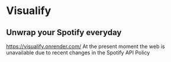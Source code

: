 # Visualify
## Unwrap your Spotify everyday
https://visualify.onrender.com/
At the present moment the web is unavailable due to recent changes in the Spotify API Policy
